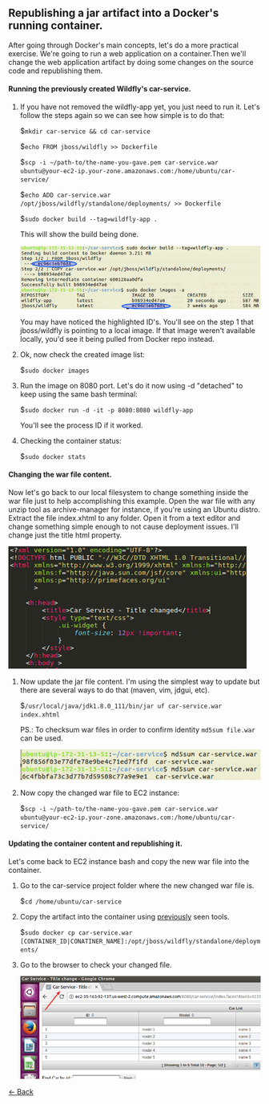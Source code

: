 ## Republishing a jar artifact into a Docker's running  container.

After going through Docker's main concepts, let's do a more practical exercise. We're going to run a web application
on a container.Then we'll change the web application artifact by doing some changes on the source code and republishing them.
 
#### Running the previously created Wildfly's car-service. 

1. If you have not removed the wildfly-app yet, you just need to run it. Let's follow the steps again so we can see how simple is to do that:

    $`mkdir car-service && cd car-service`

    $`echo FROM jboss/wildfly >> Dockerfile`

    $`scp -i ~/path-to/the-name-you-gave.pem car-service.war ubuntu@your-ec2-ip.your-zone.amazonaws.com:/home/ubuntu/car-service/`

    $`echo ADD car-service.war /opt/jboss/wildfly/standalone/deployments/ >> Dockerfile`

    $`sudo docker build --tag=wildfly-app .`

    This will show the build being done.
    
    ![docker-build.png](images/docker-build.png)
    
    
    You may have noticed the highlighted ID's. You'll see on the step 1 that jboss/wildfly is pointing to a local image.
    If that image weren't available locally, you'd see it being pulled from Docker repo instead.

2. Ok, now check the created image list:

    $`sudo docker images`

3. Run the image on 8080 port. Let's do it now using -d "detached" to keep using the same bash terminal:

    $`sudo docker run -d -it -p 8080:8080 wildfly-app`

    You'll see the process ID if it worked.

4. Checking the container status:

    $`sudo docker stats`

#### Changing the war file content.

Now let's go back to our local filesystem to change something inside the war file just to help accomplishing this example.
Open the war file with any unzip tool as archive-manager for instance, if you're using an Ubuntu distro.
Extract the file index.xhtml to any folder. Open it from a text editor and change something simple enough to not cause deployment issues.
I'll change just the title html property.

![change-war.png](images/change-war.png)

1. Now update the jar file content. I'm using the simplest way to update but there are several ways to do that (maven, vim, jdgui, etc).
 
    $`/usr/local/java/jdk1.8.0_111/bin/jar uf car-service.war index.xhtml`

    PS.: To checksum war files in order to confirm identity `md5sum file.war` can be used.

    ![md5sum.png](images/md5sum.png)

2. Now copy the changed war file to EC2 instance:

    $`scp -i ~/path-to/the-name-you-gave.pem car-service.war ubuntu@your-ec2-ip.your-zone.amazonaws.com:/home/ubuntu/car-service/`

#### Updating the container content and republishing it.

Let's come back to EC2 instance bash and copy the new war file into the container.

1. Go to the car-service project folder where the new changed war file is.

    $`cd /home/ubuntu/car-service`

2. Copy the artifact into the container using [previously](images-containers.md) seen tools.

    $`sudo docker cp car-service.war [CONTAINER_ID|CONATINER_NAME]:/opt/jboss/wildfly/standalone/deployments/`

3. Go to the browser to check your changed file.

    ![images/](images/title-changed.png)
    
    
    
[<- Back](README.md)


 



